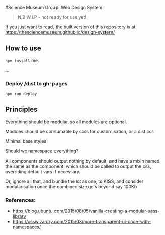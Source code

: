 #Science Museum Group: Web Design System

> N.B W.I.P - not ready for use yet!

If you just want to read, the built version of this repository is at https://thesciencemuseum.github.io/design-system/

## How to use

`npm install` me.

...

### Deploy /dist to gh-pages

```
npm run deploy
```

## Principles

Everything should be modular, so all modules are optional.

Modules should be consumable by scss for customisation, or a dist css

Minimal base styles

Should we namespace everything?

All components should output nothing by default, and have a mixin named the same as the component, which should be called to output the css, overriding default vars if necessary.

Or, ignore all that, and bundle the lot as one, to KISS, and consider modularisation once the combined size gets beyond say 100Kb

### References:

- https://blog.ubuntu.com/2015/08/05/vanilla-creating-a-modular-sass-library
- https://csswizardry.com/2015/03/more-transparent-ui-code-with-namespaces/
